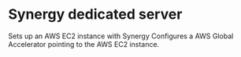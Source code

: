 # Synergy dedicated server

Sets up an AWS EC2 instance with Synergy
Configures a AWS Global Accelerator pointing to the AWS EC2 instance.
